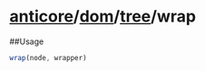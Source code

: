 # [anticore](../../../../../#reference)/[dom](../../#reference)/[tree](../#reference)/<a name="reference">wrap</a>

##Usage

```js
wrap(node, wrapper)
```